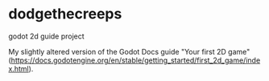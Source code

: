 # dodgethecreeps
godot 2d guide project

My slightly altered version of the Godot Docs guide "Your first 2D game" (https://docs.godotengine.org/en/stable/getting_started/first_2d_game/index.html).
